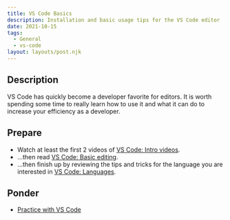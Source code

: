 ```yaml
---
title: VS Code Basics
description: Installation and basic usage tips for the VS Code editor
date: 2021-10-15
tags:
  - General
  - vs-code
layout: layouts/post.njk
---
```


## Description

VS Code has quickly become a developer favorite for editors. It is worth spending some time to really learn how to use it and what it can do to increase your efficiency as a developer.

## Prepare

- Watch at least the first 2 videos of [VS Code: Intro videos](https://code.visualstudio.com/docs/getstarted/introvideos).
- ...then read [VS Code: Basic editing](https://code.visualstudio.com/docs/editor/codebasics).
- ...then finish up by reviewing the tips and tricks for the language you are interested in [VS Code: Languages](https://code.visualstudio.com/docs/languages/overview).

## Ponder

- [Practice with VS Code](ponder1/)

